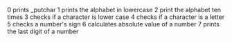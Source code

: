 0 prints _putchar
1 prints the alphabet in lowercase
2 print the alphabet ten times
3 checks if a character is lower case
4 checks if a character is a letter
5 checks a number's sign
6 calculates absolute value of a number
7 prints the last digit of a number